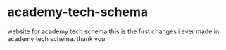 # academy-tech-schema
website for academy tech schema
this is the first changes i ever made in academy tech schema.
thank you.
